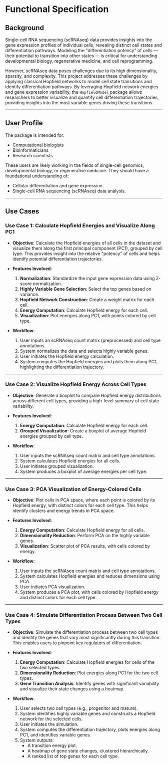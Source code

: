 # Functional Specification

## Background

Single-cell RNA sequencing (scRNAseq) data provides insights into the gene expression profiles of individual cells, revealing distinct cell states and differentiation pathways. Modeling the "differentiation potency" of cells — their potential to transition into other states — is critical for understanding developmental biology, regenerative medicine, and cell reprogramming.

However, scRNAseq data poses challenges due to its high dimensionality, sparsity, and complexity. This project addresses these challenges by applying classical Hopfield networks to model cell state transitions and identify differentiation pathways. By leveraging Hopfield network energies and gene expression variability, the `HopfieldModel` package allows researchers to better visualize and quantify cell differentiation trajectories, providing insights into the most variable genes driving these transitions.

---

## User Profile

The package is intended for:
- Computational biologists
- Bioinformaticians
- Research scientists

These users are likely working in the fields of single-cell genomics, developmental biology, or regenerative medicine. They should have a foundational understanding of:
- Cellular differentiation and gene expression.
- Single-cell RNA sequencing (scRNAseq) data analysis.

---

## Use Cases

### **Use Case 1: Calculate Hopfield Energies and Visualize Along PC1**

- **Objective**: Calculate the Hopfield energies of all cells in the dataset and visualize them along the first principal component (PC1), grouped by cell type. This provides insight into the relative "potency" of cells and helps identify potential differentiation trajectories.
  
- **Features Involved**:
  1. **Normalization**: Standardize the input gene expression data using Z-score normalization.
  2. **Highly Variable Gene Selection**: Select the top genes based on variance.
  3. **Hopfield Network Construction**: Create a weight matrix for each cell.
  4. **Energy Computation**: Calculate Hopfield energy for each cell.
  5. **Visualization**: Plot energies along PC1, with points colored by cell type.

- **Workflow**:
  1. User inputs an scRNAseq count matrix (preprocessed) and cell type annotations.
  2. System normalizes the data and selects highly variable genes.
  3. User initiates the Hopfield energy calculation.
  4. System computes the Hopfield energies and plots them along PC1, highlighting the differentiation trajectory.

---

### **Use Case 2: Visualize Hopfield Energy Across Cell Types**

- **Objective**: Generate a boxplot to compare Hopfield energy distributions across different cell types, providing a high-level summary of cell state variability.

- **Features Involved**:
  1. **Energy Computation**: Calculate Hopfield energy for each cell.
  2. **Grouped Visualization**: Create a boxplot of average Hopfield energies grouped by cell type.

- **Workflow**:
  1. User inputs the scRNAseq count matrix and cell type annotations.
  2. System calculates Hopfield energies for all cells.
  3. User initiates grouped visualization.
  4. System produces a boxplot of average energies per cell type.

---

### **Use Case 3: PCA Visualization of Energy-Colored Cells**

- **Objective**: Plot cells in PCA space, where each point is colored by its Hopfield energy, with distinct colors for each cell type. This helps identify clusters and energy trends in PCA space.

- **Features Involved**:
  1. **Energy Computation**: Calculate Hopfield energy for all cells.
  2. **Dimensionality Reduction**: Perform PCA on the highly variable genes.
  3. **Visualization**: Scatter plot of PCA results, with cells colored by energy.

- **Workflow**:
  1. User inputs the scRNAseq count matrix and cell type annotations.
  2. System calculates Hopfield energies and reduces dimensions using PCA.
  3. User initiates PCA visualization.
  4. System produces a PCA plot, with cells colored by Hopfield energy and distinct colors for each cell type.

---

### **Use Case 4: Simulate Differentiation Process Between Two Cell Types**

- **Objective**: Simulate the differentiation process between two cell types and identify the genes that vary most significantly during this transition. This enables users to pinpoint key regulators of differentiation.

- **Features Involved**:
  1. **Energy Computation**: Calculate Hopfield energies for cells of the two selected types.
  2. **Dimensionality Reduction**: Plot energies along PC1 for the two cell types.
  3. **Gene Transition Analysis**: Identify genes with significant variability and visualize their state changes using a heatmap.

- **Workflow**:
  1. User selects two cell types (e.g., progenitor and mature).
  2. System identifies highly variable genes and constructs a Hopfield network for the selected cells.
  3. User initiates the simulation.
  4. System computes the differentiation trajectory, plots energies along PC1, and identifies variable genes.
  5. System outputs:
     - A transition energy plot.
     - A heatmap of gene state changes, clustered hierarchically.
     - A ranked list of top genes for each cell type.

